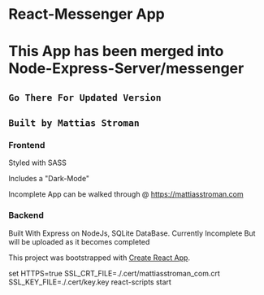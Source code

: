 # React-Messenger App

# This App has been merged into Node-Express-Server/messenger

## `Go There For Updated Version`

## `Built by Mattias Stroman`

### Frontend

Styled with SASS

Includes a "Dark-Mode"

Incomplete App can be walked through @ https://mattiasstroman.com

### Backend

Built With Express on NodeJs, SQLite DataBase. Currently Incomplete But will be uploaded as it becomes completed


This project was bootstrapped with [Create React App](https://github.com/facebook/create-react-app).

set HTTPS=true SSL_CRT_FILE=./.cert/mattiasstroman_com.crt SSL_KEY_FILE=./.cert/key.key react-scripts start

